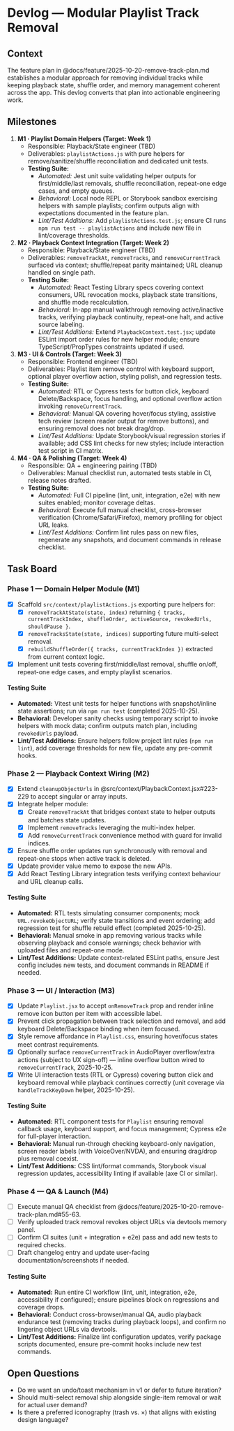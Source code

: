 # Devlog — Modular Playlist Track Removal

## Context
The feature plan in @docs/feature/2025-10-20-remove-track-plan.md establishes a modular approach for removing individual tracks while keeping playback state, shuffle order, and memory management coherent across the app. This devlog converts that plan into actionable engineering work.

## Milestones
1. **M1 · Playlist Domain Helpers (Target: Week 1)**
   - Responsible: Playback/State engineer (TBD)
   - Deliverables: `playlistActions.js` with pure helpers for remove/sanitize/shuffle reconciliation and dedicated unit tests.
   - **Testing Suite:**
     - *Automated:* Jest unit suite validating helper outputs for first/middle/last removals, shuffle reconciliation, repeat-one edge cases, and empty queues.
     - *Behavioral:* Local node REPL or Storybook sandbox exercising helpers with sample playlists; confirm outputs align with expectations documented in the feature plan.
     - *Lint/Test Additions:* Add `playlistActions.test.js`; ensure CI runs `npm run test -- playlistActions` and include new file in lint/coverage thresholds.
2. **M2 · Playback Context Integration (Target: Week 2)**
   - Responsible: Playback/State engineer (TBD)
   - Deliverables: `removeTrackAt`, `removeTracks`, and `removeCurrentTrack` surfaced via context; shuffle/repeat parity maintained; URL cleanup handled on single path.
   - **Testing Suite:**
     - *Automated:* React Testing Library specs covering context consumers, URL revocation mocks, playback state transitions, and shuffle mode recalculation.
     - *Behavioral:* In-app manual walkthrough removing active/inactive tracks, verifying playback continuity, repeat-one halt, and active source labeling.
     - *Lint/Test Additions:* Extend `PlaybackContext.test.jsx`; update ESLint import order rules for new helper module; ensure TypeScript/PropTypes constraints updated if used.
3. **M3 · UI & Controls (Target: Week 3)**
   - Responsible: Frontend engineer (TBD)
   - Deliverables: Playlist item remove control with keyboard support, optional player overflow action, styling polish, and regression tests.
   - **Testing Suite:**
     - *Automated:* RTL or Cypress tests for button click, keyboard Delete/Backspace, focus handling, and optional overflow action invoking `removeCurrentTrack`.
     - *Behavioral:* Manual QA covering hover/focus styling, assistive tech review (screen reader output for remove buttons), and ensuring removal does not break drag/drop.
     - *Lint/Test Additions:* Update Storybook/visual regression stories if available; add CSS lint checks for new styles; include interaction test script in CI matrix.
4. **M4 · QA & Polishing (Target: Week 4)**
   - Responsible: QA + engineering pairing (TBD)
   - Deliverables: Manual checklist run, automated tests stable in CI, release notes drafted.
   - **Testing Suite:**
     - *Automated:* Full CI pipeline (lint, unit, integration, e2e) with new suites enabled; monitor coverage deltas.
     - *Behavioral:* Execute full manual checklist, cross-browser verification (Chrome/Safari/Firefox), memory profiling for object URL leaks.
     - *Lint/Test Additions:* Confirm lint rules pass on new files, regenerate any snapshots, and document commands in release checklist.

## Task Board

### Phase 1 — Domain Helper Module (M1)
- [x] Scaffold `src/context/playlistActions.js` exporting pure helpers for:
  - [x] `removeTrackAtState(state, index)` returning `{ tracks, currentTrackIndex, shuffleOrder, activeSource, revokedUrls, shouldPause }`.
  - [x] `removeTracksState(state, indices)` supporting future multi-select removal.
  - [x] `rebuildShuffleOrder({ tracks, currentTrackIndex })` extracted from current context logic.
- [x] Implement unit tests covering first/middle/last removal, shuffle on/off, repeat-one edge cases, and empty playlist scenarios.

#### Testing Suite
- **Automated:** Vitest unit tests for helper functions with snapshot/inline state assertions; run via `npm run test` (completed 2025-10-25).
- **Behavioral:** Developer sanity checks using temporary script to invoke helpers with mock data; confirm outputs match plan, including `revokedUrls` payload.
- **Lint/Test Additions:** Ensure helpers follow project lint rules (`npm run lint`), add coverage thresholds for new file, update any pre-commit hooks.

### Phase 2 — Playback Context Wiring (M2)
- [x] Extend `cleanupObjectUrls` in @src/context/PlaybackContext.jsx#223-229 to accept singular or array inputs.
- [x] Integrate helper module:
  - [x] Create `removeTrackAt` that bridges context state to helper outputs and batches state updates.
  - [x] Implement `removeTracks` leveraging the multi-index helper.
  - [x] Add `removeCurrentTrack` convenience method with guard for invalid indices.
- [x] Ensure shuffle order updates run synchronously with removal and repeat-one stops when active track is deleted.
- [x] Update provider value memo to expose the new APIs.
- [x] Add React Testing Library integration tests verifying context behaviour and URL cleanup calls.

#### Testing Suite
- **Automated:** RTL tests simulating consumer components; mock `URL.revokeObjectURL`; verify state transitions and event ordering; add regression test for shuffle rebuild effect (completed 2025-10-25).
- **Behavioral:** Manual smoke in app removing various tracks while observing playback and console warnings; check behavior with uploaded files and repeat-one mode.
- **Lint/Test Additions:** Update context-related ESLint paths, ensure Jest config includes new tests, and document commands in README if needed.

### Phase 3 — UI / Interaction (M3)
- [x] Update `Playlist.jsx` to accept `onRemoveTrack` prop and render inline remove icon button per item with accessible label.
- [x] Prevent click propagation between track selection and removal, and add keyboard Delete/Backspace binding when item focused.
- [x] Style remove affordance in `Playlist.css`, ensuring hover/focus states meet contrast requirements.
- [x] Optionally surface `removeCurrentTrack` in AudioPlayer overflow/extra actions (subject to UX sign-off) — inline overflow button wired to `removeCurrentTrack`, 2025-10-25.
- [x] Write UI interaction tests (RTL or Cypress) covering button click and keyboard removal while playback continues correctly (unit coverage via `handleTrackKeyDown` helper, 2025-10-25).

#### Testing Suite
- **Automated:** RTL component tests for `Playlist` ensuring removal callback usage, keyboard support, and focus management; Cypress e2e for full-player interaction.
- **Behavioral:** Manual run-through checking keyboard-only navigation, screen reader labels (with VoiceOver/NVDA), and ensuring drag/drop plus removal coexist.
- **Lint/Test Additions:** CSS lint/format commands, Storybook visual regression updates, accessibility linting if available (axe CI or similar).

### Phase 4 — QA & Launch (M4)
- [ ] Execute manual QA checklist from @docs/feature/2025-10-20-remove-track-plan.md#55-63.
- [ ] Verify uploaded track removal revokes object URLs via devtools memory panel.
- [ ] Confirm CI suites (unit + integration + e2e) pass and add new tests to required checks.
- [ ] Draft changelog entry and update user-facing documentation/screenshots if needed.

#### Testing Suite
- **Automated:** Run entire CI workflow (lint, unit, integration, e2e, accessibility if configured); ensure pipelines block on regressions and coverage drops.
- **Behavioral:** Conduct cross-browser/manual QA, audio playback endurance test (removing tracks during playback loops), and confirm no lingering object URLs via devtools.
- **Lint/Test Additions:** Finalize lint configuration updates, verify package scripts documented, ensure pre-commit hooks include new test commands.

## Open Questions
- Do we want an undo/toast mechanism in v1 or defer to future iteration?
- Should multi-select removal ship alongside single-item removal or wait for actual user demand?
- Is there a preferred iconography (trash vs. ×) that aligns with existing design language?
